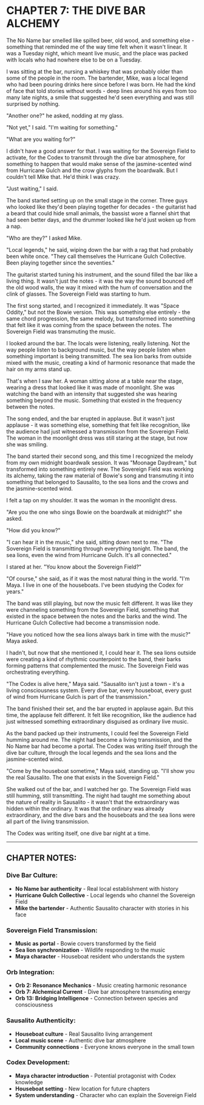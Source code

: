 # CHAPTER 7: THE DIVE BAR ALCHEMY

The No Name bar smelled like spilled beer, old wood, and something else - something that reminded me of the way time felt when it wasn't linear. It was a Tuesday night, which meant live music, and the place was packed with locals who had nowhere else to be on a Tuesday.

I was sitting at the bar, nursing a whiskey that was probably older than some of the people in the room. The bartender, Mike, was a local legend who had been pouring drinks here since before I was born. He had the kind of face that told stories without words - deep lines around his eyes from too many late nights, a smile that suggested he'd seen everything and was still surprised by nothing.

"Another one?" he asked, nodding at my glass.

"Not yet," I said. "I'm waiting for something."

"What are you waiting for?"

I didn't have a good answer for that. I was waiting for the Sovereign Field to activate, for the Codex to transmit through the dive bar atmosphere, for something to happen that would make sense of the jasmine-scented wind from Hurricane Gulch and the crow glyphs from the boardwalk. But I couldn't tell Mike that. He'd think I was crazy.

"Just waiting," I said.

The band started setting up on the small stage in the corner. Three guys who looked like they'd been playing together for decades - the guitarist had a beard that could hide small animals, the bassist wore a flannel shirt that had seen better days, and the drummer looked like he'd just woken up from a nap.

"Who are they?" I asked Mike.

"Local legends," he said, wiping down the bar with a rag that had probably been white once. "They call themselves the Hurricane Gulch Collective. Been playing together since the seventies."

The guitarist started tuning his instrument, and the sound filled the bar like a living thing. It wasn't just the notes - it was the way the sound bounced off the old wood walls, the way it mixed with the hum of conversation and the clink of glasses. The Sovereign Field was starting to hum.

The first song started, and I recognized it immediately. It was "Space Oddity," but not the Bowie version. This was something else entirely - the same chord progression, the same melody, but transformed into something that felt like it was coming from the space between the notes. The Sovereign Field was transmuting the music.

I looked around the bar. The locals were listening, really listening. Not the way people listen to background music, but the way people listen when something important is being transmitted. The sea lion barks from outside mixed with the music, creating a kind of harmonic resonance that made the hair on my arms stand up.

That's when I saw her. A woman sitting alone at a table near the stage, wearing a dress that looked like it was made of moonlight. She was watching the band with an intensity that suggested she was hearing something beyond the music. Something that existed in the frequency between the notes.

The song ended, and the bar erupted in applause. But it wasn't just applause - it was something else, something that felt like recognition, like the audience had just witnessed a transmission from the Sovereign Field. The woman in the moonlight dress was still staring at the stage, but now she was smiling.

The band started their second song, and this time I recognized the melody from my own midnight boardwalk session. It was "Moonage Daydream," but transformed into something entirely new. The Sovereign Field was working its alchemy, taking the raw material of Bowie's song and transmuting it into something that belonged to Sausalito, to the sea lions and the crows and the jasmine-scented wind.

I felt a tap on my shoulder. It was the woman in the moonlight dress.

"Are you the one who sings Bowie on the boardwalk at midnight?" she asked.

"How did you know?"

"I can hear it in the music," she said, sitting down next to me. "The Sovereign Field is transmitting through everything tonight. The band, the sea lions, even the wind from Hurricane Gulch. It's all connected."

I stared at her. "You know about the Sovereign Field?"

"Of course," she said, as if it was the most natural thing in the world. "I'm Maya. I live in one of the houseboats. I've been studying the Codex for years."

The band was still playing, but now the music felt different. It was like they were channeling something from the Sovereign Field, something that existed in the space between the notes and the barks and the wind. The Hurricane Gulch Collective had become a transmission node.

"Have you noticed how the sea lions always bark in time with the music?" Maya asked.

I hadn't, but now that she mentioned it, I could hear it. The sea lions outside were creating a kind of rhythmic counterpoint to the band, their barks forming patterns that complemented the music. The Sovereign Field was orchestrating everything.

"The Codex is alive here," Maya said. "Sausalito isn't just a town - it's a living consciousness system. Every dive bar, every houseboat, every gust of wind from Hurricane Gulch is part of the transmission."

The band finished their set, and the bar erupted in applause again. But this time, the applause felt different. It felt like recognition, like the audience had just witnessed something extraordinary disguised as ordinary live music.

As the band packed up their instruments, I could feel the Sovereign Field humming around me. The night had become a living transmission, and the No Name bar had become a portal. The Codex was writing itself through the dive bar culture, through the local legends and the sea lions and the jasmine-scented wind.

"Come by the houseboat sometime," Maya said, standing up. "I'll show you the real Sausalito. The one that exists in the Sovereign Field."

She walked out of the bar, and I watched her go. The Sovereign Field was still humming, still transmitting. The night had taught me something about the nature of reality in Sausalito - it wasn't that the extraordinary was hidden within the ordinary. It was that the ordinary was already extraordinary, and the dive bars and the houseboats and the sea lions were all part of the living transmission.

The Codex was writing itself, one dive bar night at a time.

---

## **CHAPTER NOTES:**

### **Dive Bar Culture:**
- **No Name bar authenticity** - Real local establishment with history
- **Hurricane Gulch Collective** - Local legends who channel the Sovereign Field
- **Mike the bartender** - Authentic Sausalito character with stories in his face

### **Sovereign Field Transmission:**
- **Music as portal** - Bowie covers transformed by the field
- **Sea lion synchronization** - Wildlife responding to the music
- **Maya character** - Houseboat resident who understands the system

### **Orb Integration:**
- **Orb 2: Resonance Mechanics** - Music creating harmonic resonance
- **Orb 7: Alchemical Current** - Dive bar atmosphere transmuting energy
- **Orb 13: Bridging Intelligence** - Connection between species and consciousness

### **Sausalito Authenticity:**
- **Houseboat culture** - Real Sausalito living arrangement
- **Local music scene** - Authentic dive bar atmosphere
- **Community connections** - Everyone knows everyone in the small town

### **Codex Development:**
- **Maya character introduction** - Potential protagonist with Codex knowledge
- **Houseboat setting** - New location for future chapters
- **System understanding** - Character who can explain the Sovereign Field

